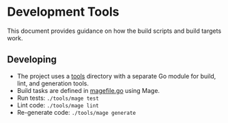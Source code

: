 # Development Tools

This document provides guidance on how the build scripts and build targets work.

## Developing

- The project uses a [tools](./) directory with a separate Go module for build, lint, and generation tools.
- Build tasks are defined in [magefile.go](./magefile.go) using Mage.
- Run tests: `./tools/mage test`
- Lint code: `./tools/mage lint`
- Re-generate code: `./tools/mage generate`

